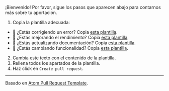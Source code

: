 ¡Bienvenido! Por favor, sigue los pasos que aparecen abajo para contarnos más sobre tu aportación.
1. Copia la plantilla adecuada:
* :bug: ¿Estás corrigiendo un error? Copia [esta plantilla](https://raw.githubusercontent.com/aaesalamanca/d-eventer/master/.github/PULL_REQUEST_TEMPLATE/bug_fix.md).
* :racehorse: ¿Estás mejorando el rendimiento? Copia [esta plantilla](https://raw.githubusercontent.com/aaesalamanca/d-eventer/master/.github/PULL_REQUEST_TEMPLATE/performance_improvement.md).
* :memo: ¿Estás actualizando documentación? Copia [esta plantilla](https://raw.githubusercontent.com/aaesalamanca/d-eventer/master/.github/PULL_REQUEST_TEMPLATE/documentation.md).
* :iphone: ¿Estás cambiando funcionalidad? Copia [esta plantilla](https://raw.githubusercontent.com/aaesalamanca/d-eventer/master/.github/PULL_REQUEST_TEMPLATE/feature_change.md).
2. Cambia este texto con el contenido de la plantilla.
3. Rellena todos los apartados de la plantilla.
4. Haz click en `Create pull request`.

---

Basado en [Atom Pull Request Template](https://github.com/atom/atom/blob/master/PULL_REQUEST_TEMPLATE.md).
